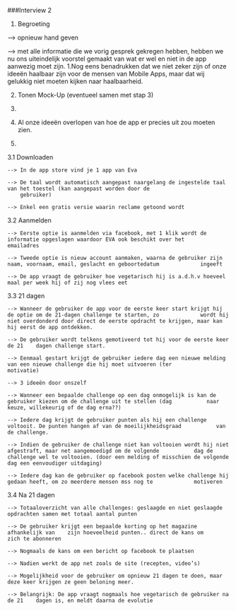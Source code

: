 ###Interview 2

1. Begroeting
  
  -->   opnieuw hand geven

  -->   met alle informatie die we vorig gesprek gekregen hebben, hebben we nu ons uiteindelijk voorstel gemaakt van wat er           wel en niet in de app aanwezig moet zijn. 1.Nog eens benadrukken dat we niet zeker zijn of onze ideeën haalbaar zijn          voor de mensen van Mobile Apps, maar dat wij gelukkig niet moeten kijken naar haalbaarheid.
  

2.	Tonen Mock-Up (eventueel samen met stap 3)
3.	

3.	Al onze ideeën overlopen van hoe de app er precies uit zou moeten zien.
4.	
  
  3.1 Downloaden

    
    --> In de app store vind je 1 app van Eva
    
    --> De taal wordt automatisch aangepast naargelang de ingestelde taal van het toestel (kan aangepast worden door de 
        gebruiker)
        
    --> Enkel een gratis versie waarin reclame getoond wordt
  
  3.2 Aanmelden
  
    
    --> Eerste optie is aanmelden via facebook, met 1 klik wordt de informatie opgeslagen waardoor EVA ook beschikt over het          emailadres
    
    --> Tweede optie is nieuw account aanmaken, waarna de gebruiker zijn naam, voornaam, email, geslacht en geboortedatum             ingeeft
    
    --> De app vraagt de gebruiker hoe vegetarisch hij is a.d.h.v hoeveel maal per week hij of zij nog vlees eet
    
  
  3.3 21 dagen
  
  
    --> Wanneer de gebruiker de app voor de eerste keer start krijgt hij de optie om de 21-dagen challenge te starten, zo             wordt hij niet overdonderd door direct de eerste opdracht te krijgen, maar kan hij eerst de app ontdekken.
    
    --> De gebruiker wordt telkens gemotiveerd tot hij voor de eerste keer de 21 	dagen challenge start.
    
    --> Eenmaal gestart krijgt de gebruiker iedere dag een nieuwe melding van een nieuwe challenge die hij moet uitvoeren (ter         motivatie)
    
    --> 3 ideeën door onszelf
    
    --> Wanneer een bepaalde challenge op een dag onmogelijk is kan de gebruiker kiezen om de challenge uit te stellen (dag           naar keuze, willekeurig of de dag erna??)
    
    --> Iedere dag krijgt de gebruiker punten als hij een challenge voltooit. De punten hangen af van de moeilijkheidsgraad           van de challenge.
    
    --> Indien de gebruiker de challenge niet kan voltooien wordt hij niet afgestraft, maar net aangemoedigd om de volgende           dag de challenge wel te voltooien. (door een melding of misschien de volgende dag een eenvoudiger uitdaging)
    
    --> Iedere dag kan de gebruiker op facebook posten welke challenge hij gedaan heeft, om zo meerdere mensen mss nog te             motiveren
    
    
  3.4 Na 21 dagen
  
  
    --> Totaaloverzicht van alle challenges: geslaagde en niet geslaagde opdrachten samen met totaal aantal punten
    
    --> De gebruiker krijgt een bepaalde korting op het magazine afhankelijk van 	zijn hoeveelheid punten.. direct de kans om         zich te abonneren
    
    --> Nogmaals de kans om een bericht op facebook te plaatsen
    
    --> Nadien werkt de app net zoals de site (recepten, video’s)
    
    --> Mogelijkheid voor de gebruiker om opnieuw 21 dagen te doen, maar deze keer krijgen ze geen beloning meer.
    
    --> Belangrijk: De app vraagt nogmaals hoe vegetarisch de gebruiker na de 21 	dagen is, en meldt daarna de evolutie
    
